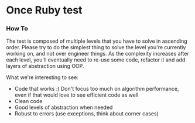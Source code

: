 # Once Ruby test

### How To
The test is composed of multiple levels that you have to solve in ascending order. Please try to do the simplest thing to solve the level you're currently working on, and not over engineer things.
As the complexity increases after each level, you'll eventually need to re-use some code, refactor it and add layers of abstraction using OOP.

What we're interesting to see:
 - Code that works :) Don't focus too much on algorithm performance, even if that would love to see efficient code as well
 - Clean code
 - Good levels of abstraction when needed
 - Robust to errors (use exceptions, think about corner cases)